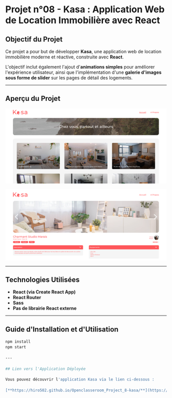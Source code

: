 # Projet n°08 - Kasa : Application Web de Location Immobilière avec React

## Objectif du Projet

Ce projet a pour but de développer **Kasa**, une application web de location immobilière moderne et réactive, construite avec **React**.

L'objectif inclut également l'ajout d'**animations simples** pour améliorer l'expérience utilisateur, ainsi que l'implémentation d'une **galerie d'images sous forme de slider** sur les pages de détail des logements.

---

## Aperçu du Projet

![Page d'accueil de Kasa](./public/screenshot-1.png)

![Page de détail d'un logement](./public/screenshot-2.png)

---

## Technologies Utilisées

- **React (via Create React App)**
- **React Router**
- **Sass**
- **Pas de librairie React externe**

---

## Guide d'Installation et d'Utilisation

```bash
npm install
npm start

---

## Lien vers l'Application Déployée

Vous pouvez découvrir l'application Kasa via le lien ci-dessous :

[**https://hiro502.github.io/Openclasseroom_Project_8-kasa/**](https://hiro502.github.io/Openclasseroom_Project_8-kasa/)

